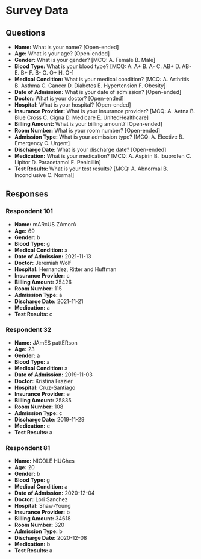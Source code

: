 # Survey Data

## Questions

- **Name:** What is your name? [Open-ended]
- **Age:** What is your age? [Open-ended]
- **Gender:** What is your gender? [MCQ: A. Female B. Male]
- **Blood Type:** What is your blood type? [MCQ: A. A+ B. A- C. AB+ D. AB- E. B+ F. B- G. O+ H. O-]
- **Medical Condition:** What is your medical condition? [MCQ: A. Arthritis B. Asthma C. Cancer D. Diabetes E. Hypertension F. Obesity]
- **Date of Admission:** What is your date of admission? [Open-ended]
- **Doctor:** What is your doctor? [Open-ended]
- **Hospital:** What is your hospital? [Open-ended]
- **Insurance Provider:** What is your insurance provider? [MCQ: A. Aetna B. Blue Cross C. Cigna D. Medicare E. UnitedHealthcare]
- **Billing Amount:** What is your billing amount? [Open-ended]
- **Room Number:** What is your room number? [Open-ended]
- **Admission Type:** What is your admission type? [MCQ: A. Elective B. Emergency C. Urgent]
- **Discharge Date:** What is your discharge date? [Open-ended]
- **Medication:** What is your medication? [MCQ: A. Aspirin B. Ibuprofen C. Lipitor D. Paracetamol E. Penicillin]
- **Test Results:** What is your test results? [MCQ: A. Abnormal B. Inconclusive C. Normal]

## Responses

### Respondent 101

- **Name:** mARcUS ZAmorA
- **Age:** 69
- **Gender:** b
- **Blood Type:** g
- **Medical Condition:** a
- **Date of Admission:** 2021-11-13
- **Doctor:** Jeremiah Wolf
- **Hospital:** Hernandez, Ritter and Huffman
- **Insurance Provider:** c
- **Billing Amount:** 25426
- **Room Number:** 115
- **Admission Type:** a
- **Discharge Date:** 2021-11-21
- **Medication:** a
- **Test Results:** c

### Respondent 32

- **Name:** JAmES pattERson
- **Age:** 23
- **Gender:** a
- **Blood Type:** a
- **Medical Condition:** a
- **Date of Admission:** 2019-11-03
- **Doctor:** Kristina Frazier
- **Hospital:** Cruz-Santiago
- **Insurance Provider:** e
- **Billing Amount:** 25835
- **Room Number:** 108
- **Admission Type:** c
- **Discharge Date:** 2019-11-29
- **Medication:** e
- **Test Results:** a

### Respondent 81

- **Name:** NICOLE HUGhes
- **Age:** 20
- **Gender:** b
- **Blood Type:** g
- **Medical Condition:** a
- **Date of Admission:** 2020-12-04
- **Doctor:** Lori Sanchez
- **Hospital:** Shaw-Young
- **Insurance Provider:** b
- **Billing Amount:** 34618
- **Room Number:** 320
- **Admission Type:** b
- **Discharge Date:** 2020-12-08
- **Medication:** b
- **Test Results:** a

